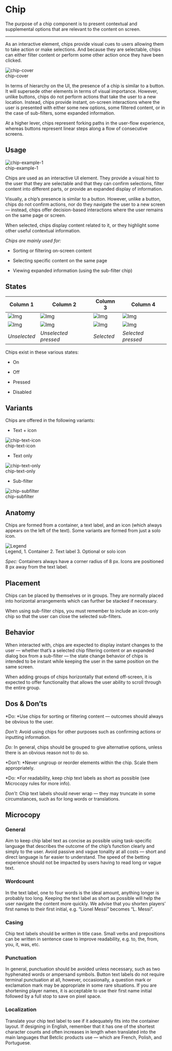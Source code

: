 
# Chip

The purpose of a chip component is to present contextual and supplemental options that are relevant to the content on screen. 

---

As an interactive element, chips provide visual cues to users allowing them to take action or make selections. And because they are selectable, chips can either filter content or perform some other action once they have been clicked.

  
![chip-cover](https://studio-assets.supernova.io/design-systems/27883/d735bc01-933b-4a50-85e7-17bc785ae489.png)  
chip-cover  


In terms of hierarchy on the UI, the presence of a chip is similar to a button. It will supersede other elements in terms of visual importance. However, unlike buttons, chips do not perform actions that take the user to a new location. Instead, chips provide instant, on-screen interactions where the user is presented with either some new options, some filtered content, or in the case of sub-filters, some expanded information.

At a higher lever, chips represent forking paths in the user-flow experience, whereas buttons represent linear steps along a flow of consecutive screens.

## Usage

  
![chip-example-1](https://studio-assets.supernova.io/design-systems/27883/26a7f9d5-1230-40a8-ac7b-820e4f7dbf0b.png)  
chip-example-1  


Chips are used as an interactive UI element. They provide a visual hint to the user that they are selectable and that they can confirm selections, filter content into different parts, or provide an expanded display of information.

Visually, a chip’s presence is similar to a button. However, unlike a button, chips do not confirm actions, nor do they navigate the user to a new screen — instead, chips offer decision-based interactions where the user remains on the same page or screen.

When selected, chips display content related to it, or they highlight some other useful contextual information.

*Chips are mainly used for:*

- Sorting or filtering on-screen content

- Selecting specific content on the same page

- Viewing expanded information (using the sub-filter chip)

## States

  
| Column 1 | Column 2 | Column 3 | Column 4 |  
| --- | --- | --- | --- |  
| ![Img](https://studio-assets.supernova.io/design-systems/27883/1446f6c4-9ac9-42cc-a783-96875fb61de6.png) | ![Img](https://studio-assets.supernova.io/design-systems/27883/f9e27b7a-af76-42bb-b9a5-6bb1eb1e5726.png) | ![Img](https://studio-assets.supernova.io/design-systems/27883/46287b79-b6da-4d1b-bd48-76cd1a18766d.png) | ![Img](https://studio-assets.supernova.io/design-systems/27883/b4599d2c-c074-4d2a-9a17-5ed73e2776b7.png) |  
| ![Img](https://studio-assets.supernova.io/design-systems/27883/6f995777-6906-4574-898f-5027e15988d9.png) | ![Img](https://studio-assets.supernova.io/design-systems/27883/f1633593-f670-4024-ae14-78299f58f73e.png) | ![Img](https://studio-assets.supernova.io/design-systems/27883/82fc9470-84e2-4ffe-a3a2-d93dbe423695.png) | ![Img](https://studio-assets.supernova.io/design-systems/27883/25c3fb0f-0b59-4900-a82b-bb414b0c6fcd.png) |  
| *Unselected* | *Unselected pressed* | *Selected* | *Selected pressed* |  


Chips exist in these various states:

- On

- Off

- Pressed

- Disabled

## Variants

Chips are offered in the following variants:

- Text + icon

  
![chip-text-icon](https://studio-assets.supernova.io/design-systems/27883/fed17569-c1c0-4650-869d-895800e84597.png)  
chip-text-icon  


- Text only

  
![chip-text-only](https://studio-assets.supernova.io/design-systems/27883/7bbe2b55-175b-4637-8c0a-7f541d376fc6.png)  
chip-text-only  


- Sub-filter

  
![chip-subfilter](https://studio-assets.supernova.io/design-systems/27883/592bd53f-4617-471c-b241-3289cf05e4d7.png)  
chip-subfilter  


## Anatomy

Chips are formed from a container, a text label, and an icon (which always appears on the left of the text). Some variants are formed from just a solo icon.

  
![Legend](https://studio-assets.supernova.io/design-systems/27883/8a0f807d-5d0d-4451-b4f7-186d4fb42c2c.png)  
Legend, 1. Container
2. Text label
3. Optional or solo icon  
  


*Spec:* Containers always have a corner radius of 8 px. Icons are positioned 8 px away from the text label.

## Placement

Chips can be placed by themselves or in groups. They are normally placed into horizontal arrangements which can further be stacked if necessary.

When using sub-filter chips, you must remember to include an icon-only chip so that the user can close the selected sub-filters.

## Behavior

When interacted with, chips are expected to display instant changes to the user — whether that’s a selected chip filtering content or an expanded dialog box from a sub-filter — the state change behavior of chips is intended to be instant while keeping the user in the same position on the same screen.

When adding groups of chips horizontally that extend off-screen, it is expected to offer functionality that allows the user ability to scroll through the entire group.

## Dos & Don’ts

*Do: *Use chips for sorting or filtering content — outcomes should always be obvious to the user.

*Don’t:* Avoid using chips for other purposes such as confirming actions or inputting information.

*Do:* In general, chips should be grouped to give alternative options, unless there is an obvious reason not to do so.

*Don’t: *Never ungroup or reorder elements within the chip. Scale them appropriately.

*Do: *For readability, keep chip text labels as short as possible (see Microcopy rules for more info).

*Don’t:* Chip text labels should never wrap — they may truncate in some circumstances, such as for long words or translations.

## Microcopy

### General

Aim to keep chip label text as concise as possible using task-specific language that describes the outcome of the chip’s function clearly and simply to the user. Avoid passive and vague tonality at all costs — short and direct language is far easier to understand. The speed of the betting experience should not be impacted by users having to read long or vague text.

### Wordcount

In the text label, one to four words is the ideal amount, anything longer is probably too long. Keeping the text label as short as possible will help the user navigate the content more quickly. We advise that you shorten players’ first names to their first initial, e.g. “Lionel Messi” becomes “L. Messi”.

### Casing

Chip text labels should be written in title case. Small verbs and prepositions can be written in sentence case to improve readability, e.g. to, the, from, you, it, was, etc.

### Punctuation

In general, punctuation should be avoided unless necessary, such as two hyphenated words or ampersand symbols. Button text labels do not require terminal punctuation at all, however, occasionally, a question mark or exclamation mark may be appropriate in some rare situations. If you are shortening player names, it is acceptable to use their first name initial followed by a full stop to save on pixel space.

### Localization

Translate your chip text label to see if it adequately fits into the container layout. If designing in English, remember that it has one of the shortest character counts and often increases in length when translated into the main languages that Betclic products use — which are French, Polish, and Portuguese.